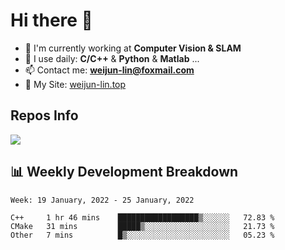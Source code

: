 # Hi there 👋

<!--
**Weijun-Lin/Weijun-Lin** is a ✨ _special_ ✨ repository because its `README.md` (this file) appears on your GitHub profile.

Here are some ideas to get you started:

- 🔭 I’m currently working on ...
- 🌱 I’m currently learning ...
- 👯 I’m looking to collaborate on ...
- 🤔 I’m looking for help with ...
- 💬 Ask me about ...
- 📫 How to reach me: ...
- 😄 Pronouns: ...
- ⚡ Fun fact: ...
-->

- 🏢 I'm currently working at **Computer Vision & SLAM**
- 🚀 I use daily: **C/C++** & **Python** & **Matlab** ...
- 📫 Contact me: **weijun-lin@foxmail.com**
- 🔗 My Site: [weijun-lin.top](weijun-lin.top)

  

## Repos Info
![](https://github-readme-stats.vercel.app/api?username=Weijun-Lin&theme=cobalt)

## 📊 Weekly Development Breakdown

<!--START_SECTION:waka-->
```text
Week: 19 January, 2022 - 25 January, 2022

C++     1 hr 46 mins    ██████████████████▒░░░░░░   72.83 % 
CMake   31 mins         █████▒░░░░░░░░░░░░░░░░░░░   21.73 % 
Other   7 mins          █▒░░░░░░░░░░░░░░░░░░░░░░░   05.23 % 
```
<!--END_SECTION:waka-->

